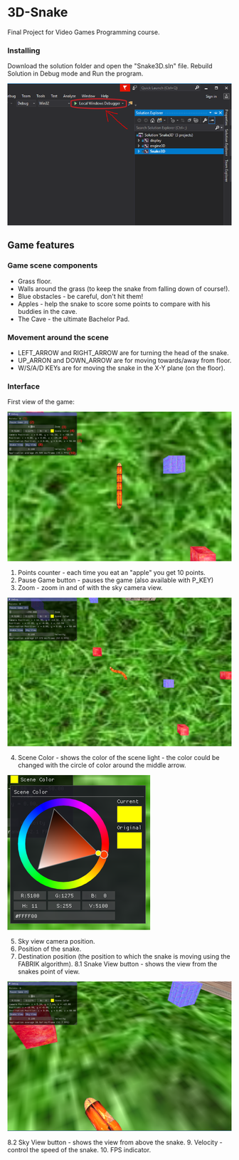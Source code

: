 # 3D-Snake

Final Project for Video Games Programming course.

### Installing

Download the solution folder and open the "Snake3D.sln" file.
Rebuild Solution in Debug mode and Run the program.

![Screenshot](res/runProgram.PNG)


## Game features

### Game scene components
  * Grass floor.
  * Walls around the grass (to keep the snake from falling down of course!).
  * Blue obstacles - be careful, don't hit them!
  * Apples - help the snake to score some points to compare with his buddies in the cave.
  * The Cave - the ultimate Bachelor Pad.
  
### Movement around the scene
  * LEFT_ARROW and RIGHT_ARROW are for turning the head of the snake.
  * UP_ARRON and DOWN_ARROW are for moving towards/away from floor.
  * W/S/A/D KEYs are for moving the snake in the X-Y plane (on the floor).
  
### Interface

First view of the game:

![Screenshot](res/firstGameView.PNG)

1. Points counter - each time you eat an "apple" you get 10 points.
2. Pause Game button - pauses the game (also available with P_KEY)
3. Zoom - zoom in and of with the sky camera view.

![Screenshot](res/skyView.PNG)

4. Scene Color - shows the color of the scene light -
the color could be changed with the circle of color around the middle arrow.

![Screenshot](res/colorSelection.PNG)

5. Sky view camera position.
6. Position of the snake.
7. Destination position (the position to which the snake is moving using the FABRIK algorithm).
8.1 Snake View button - shows the view from the snakes point of view.

![Screenshot](res/snakeView.PNG)

8.2 Sky View button - shows the view from above the snake.
9. Velocity - control the speed of the snake.
10. FPS indicator.
